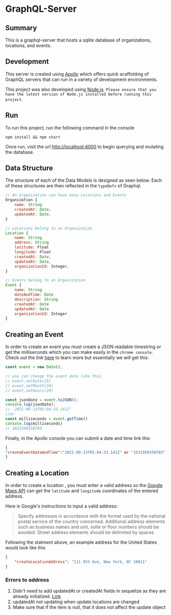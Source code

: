 # GraphQL-Server

## Summary
This is a graphql-server that hosts a sqlite database of organizations, locations, and events. 

## Development
This server is created using [Apollo](https://www.apollographql.com/) which offers quick scaffolding of GraphQL servers that can run in a variety of development environments.

This project was also developed using [Node.js](https://nodejs.org/en/). `Please ensure that you have the latest
version of Node.js installed before running this project`.

## Run
To run this project, run the following command in the console
```console
npm install && npm start
```

Once run, visit the url [http://localhost:4000](http://localhost:4000) to begin querying and mutating the database.

## Data Structure
The structure of each of the Data Models is designed as seen below. Each of these structures are then reflected in the `typeDefs` of Graphql.
```js
// An organization can have many Locations and Events
Organization {
    name: String
    createdAt: Date,
    updatedAt: Date,
}

// Locations belong to an Organization
Location {
    name: String
    address: String
    latitude: Float
    longitude: Float
    createdAt: Date,
    updatedAt: Date,
    organizationId: Integer,
}

// Events belong to an Organization
Event {
    name: String
    dateAndTime: Date
    description: String
    createdAt: Date
    updatedAt: Date
    organizationId: Integer
}
```

## Creating an Event
In order to create an event you must create a JSON readable timestring or get the milliseconds which you can make easily in the `chrome console`. Check out the link [here](https://developer.mozilla.org/en-US/docs/Web/JavaScript/Reference/Global_Objects/Date/toJSON) to learn more but essentially we will get this:
```js
const event = new Date();

// you can change the event date like this
// event.setDate(25)
// event.setMonth(10)
// event.setHours(20)

const jsonDate = event.toJSON();
console.log(jsonDate);
// '2021-09-13T05:04:33.141Z'
//or
const milliseconds = event.getTime()
console.log(milliseconds)
// 1631509350703
```

Finally, in the Apollo console you can submit a date and time link this
```json
{
"createEventDateAndTime":"2021-09-13T05:04:33.141Z" or "1631509350703"
}
```



## Creating a Location
In order to create a location , you must enter a valid address so the [Google Maps API](https://developers.google.com/maps/documentation/geocoding/overview) can get the `latitude` and `longitude` coordinates of the entered address.

Here is Google's instructions to input a valid address:

>Specify addresses in accordance with the format used by the national postal service of the country concerned.
Additional address elements such as business names and unit, suite or floor numbers should be avoided. 
Street address elements should be delimited by spaces


Following the statment above, an example address for the United States would look like this
```json
{
    "createLocationAddress": "111 8th Ave, New York, NY 10011" 
}
```


### Errors to address
1. Didn't need to add updatedAt or createdAt fields in sequelize as they are already initialized. [Link](https://sequelize.org/v5/manual/models-definition.html)
2. updatedAt not updating when update locations are changed
3. Make sure that if the item is null, that it does not affect the update object